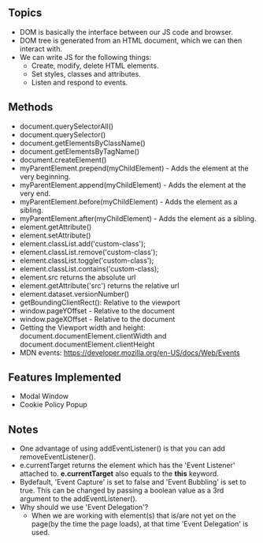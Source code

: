 ## Topics
- DOM is basically the interface between our JS code and browser.
- DOM tree is generated from an HTML document, which we can then interact with.
- We can write JS for the following things:
  - Create, modify, delete HTML elements.
  - Set styles, classes and attributes.
  - Listen and respond to events.

## Methods
- document.querySelectorAll()
- document.querySelector()
- document.getElementsByClassName()
- document.getElementsByTagName()
- document.createElement()
- myParentElement.prepend(myChildElement) - Adds the element at the very beginning.
- myParentElement.append(myChildElement) - Adds the element at the very end.
- myParentElement.before(myChildElement) - Adds the element as a sibling.
- myParentElement.after(myChildElement) - Adds the element as a sibling.
- element.getAttribute()
- element.setAttribute()
- element.classList.add('custom-class');
- element.classList.remove('custom-class');
- element.classList.toggle('custom-class');
- element.classList.contains('custom-class);
- element.src returns the absolute url
- element.getAttribute('src') returns the relative url
- element.dataset.versionNumber()
- getBoundingClientRect(): Relative to the viewport
- window.pageYOffset - Relative to the document
- window.pageXOffset - Relative to the document
- Getting the Viewport width and height: document.documentElement.clientWidth and document.documentElement.clientHeight
- MDN events: https://developer.mozilla.org/en-US/docs/Web/Events

## Features Implemented
- Modal Window
- Cookie Policy Popup

## Notes
- One advantage of using addEventListener() is that you can add removeEventListener(). 
- e.currentTarget returns the element which has the 'Event Listener' attached to. **e.currentTarget** also equals to the **this** keyword.
- Bydefault, 'Event Capture' is set to false and 'Event Bubbling' is set to true. This can be changed by passing a boolean value as a 3rd argument to the addEventListener().
- Why should we use 'Event Delegation'?
  - When we are working with element(s) that is/are not yet on the page(by the time the page loads), at that time 'Event Delegation' is used.